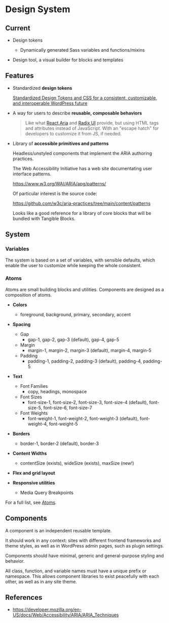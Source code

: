 # Design System

## Current

- Design tokens
  - Dynamically generated Sass variables and functions/mixins

- Design tool, a visual builder for blocks and templates

## Features

- Standardized **design tokens**

  [Standardized Design Tokens and CSS for a consistent, customizable, and interoperable WordPress future](https://mrwweb.com/standardized-design-tokens-css-wordpress-future/)

- A way for users to describe **reusable, composable behaviors**

  > Like what [React Aria](https://react-spectrum.adobe.com/react-aria/) and [Radix UI](https://www.radix-ui.com/) provide, but using HTML tags and attributes instead of JavaScript. With an "escape hatch" for developers to customize it from JS, if needed.

- Library of **accessible primitives and patterns**

  Headless/unstyled components that implement the ARIA authoring practices.

  The Web Accessibility Initiative has a web site documentating user interface patterns.

  https://www.w3.org/WAI/ARIA/apg/patterns/

  Of particular interest is the source code:

  https://github.com/w3c/aria-practices/tree/main/content/patterns

  Looks like a good reference for a library of core blocks that will be bundled with Tangible Blocks.


## System

### Variables

The system is based on a set of variables, with sensible defaults, which enable the user to customize while keeping the whole consistent.


### Atoms

Atoms are small building blocks and utilities. Components are designed as a composition of atoms.

- **Colors**
  - foreground, background, primary, secondary, accent
- **Spacing**
  - Gap
    - gap-1, gap-2, gap-3 (default), gap-4, gap-5
  - Margin
    - margin-1, margin-2, margin-3 (default), margin-4, margin-5
  - Padding
    - padding-1, padding-2, padding-3 (default), padding-4, padding-5

- **Text**
  - Font Families
    - copy, headings, monospace
  - Font Sizes
    - font-size-1, font-size-2, font-size-3, font-size-4 (default), font-size-5, font-size-6, font-size-7
  - Font Weights
    - font-weight-1, font-weight-2, font-weight-3 (default), font-weight-4, font-weight-5

- **Borders**
  - border-1, border-2 (default), border-3
- **Content Widths**
  - contentSize (exists), wideSize (exists), maxSize (new!) 
- **Flex and grid layout**
- **Responsive utilities**
  - Media Query Breakpoints

For a full list, see [Atoms](atoms).


## Components

A component is an independent reusable template.

It should work in any context: sites with different frontend frameworks and theme styles, as well as in WordPress admin pages, such as plugin settings.

Components should have minimal, generic and general-purpose styling and behavior.

All class, function, and variable names must have a unique prefix or namespace. This allows component libraries to exist peacefully with each other, as well as in any site theme.


## References

- https://developer.mozilla.org/en-US/docs/Web/Accessibility/ARIA/ARIA_Techniques

